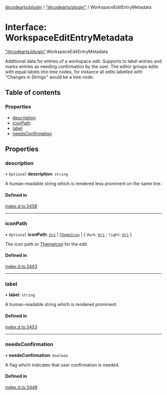 [@codearts/plugin](../README.md) / ["@codearts/plugin"](../modules/_codearts_plugin_.md) / WorkspaceEditEntryMetadata

# Interface: WorkspaceEditEntryMetadata

["@codearts/plugin"](../modules/_codearts_plugin_.md).WorkspaceEditEntryMetadata

Additional data for entries of a workspace edit. Supports to label entries and marks entries
as needing confirmation by the user. The editor groups edits with equal labels into tree nodes,
for instance all edits labelled with "Changes in Strings" would be a tree node.

## Table of contents

### Properties

- [description](codearts_plugin_.WorkspaceEditEntryMetadata.md#description)
- [iconPath](codearts_plugin_.WorkspaceEditEntryMetadata.md#iconpath)
- [label](codearts_plugin_.WorkspaceEditEntryMetadata.md#label)
- [needsConfirmation](codearts_plugin_.WorkspaceEditEntryMetadata.md#needsconfirmation)

## Properties

### description

• `Optional` **description**: `string`

A human-readable string which is rendered less prominent on the same line.

#### Defined in

[index.d.ts:3458](https://github.com/shuyaqian/cloudide-plugin-api/blob/3fbdd11/index.d.ts#L3458)

___

### iconPath

• `Optional` **iconPath**: [`Uri`](../classes/codearts_plugin_.Uri.md) \| [`ThemeIcon`](../classes/codearts_plugin_.ThemeIcon.md) \| { `dark`: [`Uri`](../classes/codearts_plugin_.Uri.md) ; `light`: [`Uri`](../classes/codearts_plugin_.Uri.md)  }

The icon path or [ThemeIcon](../classes/codearts_plugin_.ThemeIcon.md) for the edit.

#### Defined in

[index.d.ts:3463](https://github.com/shuyaqian/cloudide-plugin-api/blob/3fbdd11/index.d.ts#L3463)

___

### label

• **label**: `string`

A human-readable string which is rendered prominent.

#### Defined in

[index.d.ts:3453](https://github.com/shuyaqian/cloudide-plugin-api/blob/3fbdd11/index.d.ts#L3453)

___

### needsConfirmation

• **needsConfirmation**: `boolean`

A flag which indicates that user confirmation is needed.

#### Defined in

[index.d.ts:3448](https://github.com/shuyaqian/cloudide-plugin-api/blob/3fbdd11/index.d.ts#L3448)
